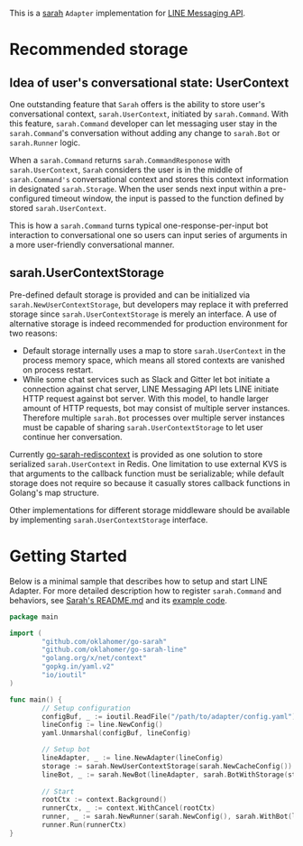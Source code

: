 This is a [sarah](https://github.com/oklahomer/go-sarah) ```Adapter``` implementation for [LINE Messaging API](https://developers.line.me/messaging-api/overview).

# Recommended storage
## Idea of user's conversational state: UserContext
One outstanding feature that ```Sarah``` offers is the ability to store user's conversational context, ```sarah.UserContext```, initiated by ```sarah.Command```.
With this feature, ```sarah.Command``` developer can let messaging user stay in the ```sarah.Command```'s conversation without adding any change to ```sarah.Bot``` or ```sarah.Runner``` logic.

When a ```sarah.Command``` returns ```sarah.CommandResponose``` with ```sarah.UserContext```,
```Sarah``` considers the user is in the middle of ```sarah.Command's``` conversational context and stores this context information in designated ```sarah.Storage```.
When the user sends next input within a pre-configured timeout window, the input is passed to the function defined by stored ```sarah.UserContext```.

This is how a ```sarah.Command``` turns typical one-response-per-input bot interaction to conversational one so users can input series of arguments in a more user-friendly conversational manner.

## sarah.UserContextStorage
Pre-defined default storage is provided and can be initialized via ```sarah.NewUserContextStorage```, but developers may replace it with preferred storage since ```sarah.UserContextStorage``` is merely an interface.
A use of alternative storage is indeed recommended for production environment for two reasons:

- Default storage internally uses a map to store ```sarah.UserContext``` in the process memory space, which means all stored contexts are vanished on process restart.
- While some chat services such as Slack and Gitter let bot initiate a connection against chat server, LINE Messaging API lets LINE initiate HTTP request against bot server.
With this model, to handle larger amount of HTTP requests, bot may consist of multiple server instances.
Therefore multiple ```sarah.Bot``` processes over multiple server instances must be capable of sharing ```sarah.UserContextStorage``` to let user continue her conversation.

Currently [go-sarah-rediscontext](https://github.com/oklahomer/go-sarah-rediscontext) is provided as one solution to store serialized ```sarah.UserContext``` in Redis.
One limitation to use external KVS is that arguments to the callback function must be serializable;
while default storage does not require so because it casually stores callback functions in Golang's map structure.

Other implementations for different storage middleware should be available by implementing ```sarah.UserContextStorage``` interface.

# Getting Started
Below is a minimal sample that describes how to setup and start LINE Adapter.
For more detailed description how to register ```sarah.Command``` and behaviors, see [Sarah's README.md](https://github.com/oklahomer/go-sarah) and its [example code](https://github.com/oklahomer/go-sarah/tree/master/examples).

```go
package main

import (
        "github.com/oklahomer/go-sarah"
        "github.com/oklahomer/go-sarah-line"
        "golang.org/x/net/context"
        "gopkg.in/yaml.v2"
        "io/ioutil"
)

func main() {
        // Setup configuration
        configBuf, _ := ioutil.ReadFile("/path/to/adapter/config.yaml")
        lineConfig := line.NewConfig()
        yaml.Unmarshal(configBuf, lineConfig)

        // Setup bot
        lineAdapter, _ := line.NewAdapter(lineConfig)
        storage := sarah.NewUserContextStorage(sarah.NewCacheConfig())
        lineBot, _ := sarah.NewBot(lineAdapter, sarah.BotWithStorage(storage))
	
        // Start
        rootCtx := context.Background()
        runnerCtx, _ := context.WithCancel(rootCtx)
        runner, _ := sarah.NewRunner(sarah.NewConfig(), sarah.WithBot(lineBot))
        runner.Run(runnerCtx)
}
```
